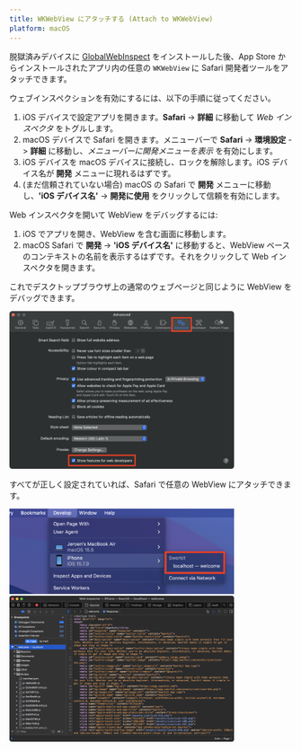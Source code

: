 ```yaml
---
title: WKWebView にアタッチする (Attach to WKWebView)
platform: macOS
---
```


脱獄済みデバイスに [GlobalWebInspect](../../tools/ios/MASTG-TOOL-0137.md) をインストールした後、App Store からインストールされたアプリ内の任意の `WKWebView` に Safari 開発者ツールをアタッチできます。

ウェブインスペクションを有効にするには、以下の手順に従ってください。

1. iOS デバイスで設定アプリを開きます。**Safari** -> **詳細** に移動して _Web インスペクタ_ をトグルします。
2. macOS デバイスで Safari を開きます。メニューバーで **Safari** -> **環境設定** -> **詳細** に移動し、_メニューバーに開発メニューを表示_ を有効にします。
3. iOS デバイスを macOS デバイスに接続し、ロックを解除します。iOS デバイス名が **開発** メニューに現れるはずです。
4. (まだ信頼されていない場合) macOS の Safari で **開発** メニューに移動し、**'iOS デバイス名'** -> **開発に使用** をクリックして信頼を有効にします。

Web インスペクタを開いて WebView をデバッグするには:

1. iOS でアプリを開き、WebView を含む画面に移動します。
2. macOS Safari で **開発** -> **'iOS デバイス名'** に移動すると、WebView ベースのコンテキストの名前を表示するはずです。それをクリックして Web インスペクタを開きます。

これでデスクトップブラウザ上の通常のウェブページと同じように WebView をデバッグできます。

<img src="../../Document/Images/Tools/TOOL-0137-safari-dev.png" width="400px"/>

すべてが正しく設定されていれば、Safari で任意の WebView にアタッチできます。

<img src="../../Document/Images/Tools/TOOL-0137-attach-webview.png" width="400px"/>

<img src="../../Document/Images/Tools/TOOL-0137-web-inspector.png" width="400px"/>
